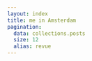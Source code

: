 ```yaml
---
layout: index
title: me in Amsterdam
pagination:
  data: collections.posts
  size: 12
  alias: revue
---
```




